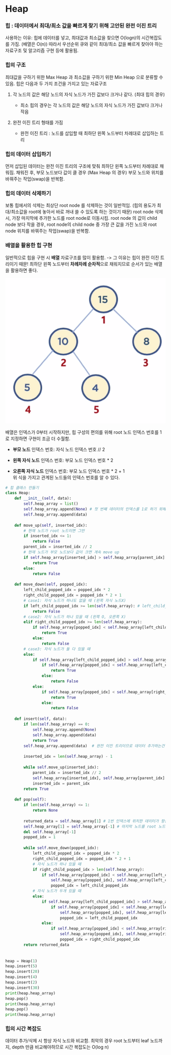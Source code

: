 # Heap



### 힙 : 데이터에서 최대/최소 값을 빠르게 찾기 위해 고안된 완전 이진 트리

사용하는 이유: 힙에 데이터를 넣고, 최대값과 최소값을 찾으면 O(logn)의 시간복잡도를 가짐. (배열은 O(n)) 따라서 우선순위 큐와 같이 최대/최소 값을 빠르게 찾아야 하는 자료구조 및 알고리즘 구현 등에 활용됨.



### 힙의 구조

최대값을 구하기 위한 Max Heap 과 최소값을 구하기 위한 Min Heap 으로 분류할 수 있음.
힙은 다음과 두 가지 조건을 가지고 있는 자료구조

  1. 각 노드의 값은 해당 노드의 자식 노드가 가진 값보다 크거나 같다. (최대 힙의 경우)
    
     - 최소 힙의 경우는 각 노드의 값은 해당 노드의 자식 노드가 가진 값보다 크거나 작음
     
  2. 완전 이진 트리 형태를 가짐
     - 완전 이진 트리 : 노드를 삽입할 때 최하단 왼쪽 노드부터 차례대로 삽입하는 트리
     
       
     

### 힙의 데이터 삽입하기

먼저 삽입된 데이터는 완전 이진 트리의 구조에 맞춰 최하단 왼쪽 노드부터 차례대로 채워짐.
채워진 후, 부모 노드보다 값이 클 경우 (Max Heap 의 경우) 부모 노드와 위치를 바꿔주는 작업(swap)을 반복함.



### 힙의 데이터 삭제하기

보통 힙에서의 삭제는 최상단 root node 를 삭제하는 것이 일반적임. (힙의 용도가 최대/최소값을 root에 놓아서 바로 꺼내 쓸 수 있도록 하는 것이기 때문)
root node 삭제 시, 가장 마지막에 추가한 노드를 root node로 이동시킴.
root node 의 값이 child node 보다 작을 경우, root node의 child node 중 가장 큰 값을 가진 노드와  root node 위치를 바꿔주는 작업(swap)을 반복함.



### 배열을 활용한 힙 구현

일반적으로 힙을 구현 시 **배열** 자료구조를 많이 활용함.
-> 그 이유는 힙이 완전 이진 트리이기 때문! 최하단 왼쪽 노드부터 **차례차례 순차적**으로 채워지므로 순서가 있는 배열을 활용하면 좋다.

![image-20200308113841206](Heap.assets/image-20200308113841206.png)  

배열은 인덱스가 0부터 시작하지만, 힙 구성의 편의를 위해 root 노드 인덱스 번호를 1로 지정하면 구현이 조금 더 수월함.

- **부모 노드** 인덱스 번호: 자식 노드 인덱스 번호 // 2

- **왼쪽 자식 노드** 인덱스 번호: 부모 노드 인덱스 번호 * 2

- **오른쪽 자식 노드** 인덱스 번호: 부모 노드 인덱스 번호 * 2 + 1																									
  위 식을 가지고 관계된 노드들의 인덱스 번호를 알 수 있다.

```python
# 힙 클래스 만들기
class Heap:
    def __init__(self, data):
        self.heap_array = list()
        self.heap_array.append(None) # 첫 번째 데이터의 인덱스를 1로 하기 위해
        self.heap_array.append(data)

    def move_up(self, inserted_idx):
        # 현재 노드가 root 노드이면 그만
        if inserted_idx <= 1:
            return False
        parent_idx = inserted_idx // 2
        # 현재 노드가 부모 노드보다 값이 크면 계속 move up
        if self.heap_array[inserted_idx] > self.heap_array[parent_idx] :
            return True
        else:
            return False

    def move_down(self, popped_idx):
        left_child_popped_idx = popped_idx * 2
        right_child_popped_idx = popped_idx * 2 + 1
        # case1: 자식 노드가 하나도 없을 때 (왼쪽 자식 노드X)
        if left_child_popped_idx >= len(self.heap_array): # left_child_popped_idx 가 전체 길이 (= 마지막 노드 인덱스) 보다 더 큰, 없는 곳을 가르키고 있다면
            return False
        # case2: 자식 노드가 하나 있을 때 (왼쪽 O, 오른쪽 X)
        elif right_child_popped_idx >= len(self.heap_array):
            if self.heap_array[popped_idx] < self.heap_array[left_child_popped_idx]:
                return True
            else:
                return False
        # case3: 자식 노드가 둘 다 있을 때
        else:
            if self.heap_array[left_child_popped_idx] > self.heap_array[right_child_popped_idx]:
                if self.heap_array[popped_idx] < self.heap_array[left_child_popped_idx]:
                    return True
                else:
                    return False
            else:
                if self.heap_array[popped_idx] < self.heap_array[right_child_popped_idx]:
                    return True
                else:
                    return False

    def insert(self, data):
        if len(self.heap_array) == 0:
            self.heap_array.append(None)
            self.heap_array.append(data)
            return True
        self.heap_array.append(data)  # 완전 이진 트리이므로 데이터 추가하는건 여기서 끝남. 지금부터는 바꿔주는 과정

        inserted_idx = len(self.heap_array) - 1

        while self.move_up(inserted_idx):
            parent_idx = inserted_idx // 2
            self.heap_array[inserted_idx], self.heap_array[parent_idx] = self.heap_array[parent_idx] , self.heap_array[inserted_idx] # swap
            inserted_idx = parent_idx
        return True

    def pop(self):
        if len(self.heap_array) <= 1:
            return None

        returned_data = self.heap_array[1] # 1번 인덱스에 위치한 데이터가 항상 최대/최소 값
        self.heap_array[1] = self.heap_array[-1] # 마지막 노드를 root 노드 값으로 덮어씌워주기
        del self.heap_array[-1]
        popped_idx = 1

        while self.move_down(popped_idx):
            left_child_popped_idx = popped_idx * 2
            right_child_popped_idx = popped_idx * 2 + 1
            # 자식 노드가 하나 있을 때
            if right_child_popped_idx > len(self.heap_array):
                if self.heap_array[popped_idx] < self.heap_array[left_child_popped_idx]:
                    self.heap_array[popped_idx], self.heap_array[left_child_popped_idx] = self.heap_array[left_child_popped_idx], self.heap_array[popped_idx]
                    popped_idx = left_child_popped_idx
            # 자식 노드가 두개 있을 때
            else:
                if self.heap_array[left_child_popped_idx] > self.heap_array[right_child_popped_idx]:
                    if self.heap_array[popped_idx] < self.heap_array[left_child_popped_idx]:
                        self.heap_array[popped_idx], self.heap_array[left_child_popped_idx]  = self.heap_array[left_child_popped_idx], self.heap_array[popped_idx]
                        popped_idx = left_child_popped_idx
                else:
                    if self.heap_array[popped_idx] < self.heap_array[right_child_popped_idx]:
                        self.heap_array[popped_idx], self.heap_array[right_child_popped_idx] = self.heap_array[right_child_popped_idx], self.heap_array[popped_idx]
                        popped_idx = right_child_popped_idx
        return returned_data


heap = Heap(1)
heap.insert(5)
heap.insert(20)
heap.insert(4)
heap.insert(2)
heap.insert(30)
print(heap.heap_array)
heap.pop()
print(heap.heap_array)
heap.pop()
print(heap.heap_array)
```



### 힙의 시간 복잡도

데이터 추가/삭제 시 항상 자식 노드와 비교함. 최악의 경우 root 노드부터 leaf 노드까지, depth 만큼 비교해야하므로 시간 복잡도는 O(log n)